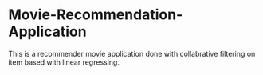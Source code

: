 # Movie-Recommendation-Application

This is a recommender movie application done with collabrative filtering on item based with linear regressing.

